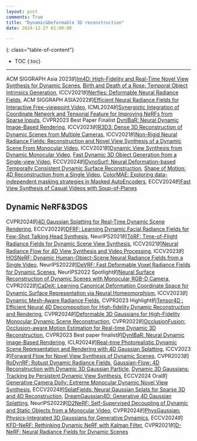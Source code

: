 ```yaml
---
layout: post
comments: True
title: "Dynamic&Deformable 3D reconstruction"
date: 2024-12-27 01:09:00

---
```


<!--more-->

{: class="table-of-content"}
* TOC
{:toc}

---

ACM SIGGRAPH Asia 2023的[Im4D: High-Fidelity and Real-Time Novel View Synthesis for Dynamic Scenes](https://zju3dv.github.io/im4d/), [Birth and Death
of a Rose: Temporal Object Intrinsics Generation](https://chen-geng.com/rose4d), ICCV2021的[Nerfies: Deformable Neural Radiance Fields](https://nerfies.github.io/), ACM SIGGRAPH ASIA2022的[Efficient Neural Radiance Fields for Interactive Free-viewpoint Video](https://zju3dv.github.io/enerf/), ICML2024的[Synergistic Integration of Coordinate Network and Tensorial Feature for Improving NeRFs from Sparse Inputs](https://mingyukim87.github.io/SynergyNeRF/), CVPR2023 Best Paper Finalist [DynIBaR: Neural Dynamic Image-Based Rendering](https://dynibar.github.io/), ICCV2023的[R3D3: Dense 3D Reconstruction of Dynamic Scenes from Multiple Cameras](https://www.vis.xyz/pub/r3d3/), ICCV2021的[Non-Rigid Neural Radiance Fields: Reconstruction and Novel View Synthesis of a Dynamic Scene From Monocular Video](https://vcai.mpi-inf.mpg.de/projects/nonrigid_nerf/), ICCV2021的[Dynamic View Synthesis from Dynamic Monocular Video](https://free-view-video.github.io/), [Fast Dynamic 3D Object Generation from a Single-view Video](https://fudan-zvg.github.io/Efficient4D/), ECCV2024的[DynoSurf: Neural Deformation-based Temporally Consistent Dynamic Surface Reconstruction](https://yaoyx689.github.io/DynoSurf.html), [Shape of Motion: 4D Reconstruction from a Single Video](https://shape-of-motion.github.io/), [ColorMAE: Exploring data-independent masking strategies in Masked AutoEncoders](https://carloshinojosa.me/project/colormae/), ECCV2024的[Fast View Synthesis of Casual Videos with Soup-of-Planes](https://casual-fvs.github.io/)

## Dynamic NeRF&3DGS

CVPR2024的[4D Gaussian Splatting for Real-Time Dynamic Scene Rendering](https://guanjunwu.github.io/4dgs/), ECCV2022的[DFRF: Learning Dynamic Facial Radiance Fields for Few-Shot Talking Head Synthesis](https://sstzal.github.io/DFRF/), NeurIPS2021的[TöRF: Time-of-Flight Radiance Fields for Dynamic Scene View Synthesis](https://imaging.cs.cmu.edu/torf/), ICCV2021的[Neural Radiance Flow for 4D View Synthesis and Video Processing](https://github.com/yilundu/nerflow), ICCV2023的[HOSNeRF: Dynamic Human-Object-Scene Neural Radiance Fields from a Single Video](https://showlab.github.io/HOSNeRF/), NeurIPS2022的[DeVRF: Fast Deformable Voxel Radiance Fields for Dynamic Scenes](https://jia-wei-liu.github.io/DeVRF/), NeurIPS2022 Spotlight的[Neural Surface Reconstruction of Dynamic Scenes with Monocular RGB-D Camera](https://ustc3dv.github.io/ndr/), CVPR2022的[CaDeX: Learning Canonical Deformation Coordinate Space for Dynamic Surface Representation via Neural Homeomorphism](https://www.cis.upenn.edu/~leijh/projects/cadex/), ICCV2023的[Dynamic Mesh-Aware Radiance Fields](https://mesh-aware-rf.github.io/), CVPR2023 Highlight的[Tensor4D : Efficient Neural 4D Decomposition for High-fidelity Dynamic Reconstruction and Rendering](https://liuyebin.com/tensor4d/tensor4d.html), CVPR2024的[Deformable 3D Gaussians for High-Fidelity Monocular Dynamic Scene Reconstruction](https://ingra14m.github.io/Deformable-Gaussians/), CVPR2022的[OcclusionFusion: Occlusion-aware Motion Estimation for Real-time Dynamic 3D Reconstruction](https://wenbin-lin.github.io/OcclusionFusion/), CVPR2023 Best paper finalist的[DynIBaR: Neural Dynamic Image-Based Rendering](https://dynibar.github.io/), ICLR2024的[Real-time Photorealistic Dynamic Scene Representation and Rendering with 4D Gaussian Splatting](https://fudan-zvg.github.io/4d-gaussian-splatting/), ICCV2023的[Forward Flow for Novel View Synthesis of Dynamic Scenes](https://npucvr.github.io/ForwardFlowDNeRF/), CVPR2023的[RoDynRF: Robust Dynamic Radiance Fields](https://robust-dynrf.github.io/), [Gaussian-Flow: 4D Reconstruction with Dynamic 3D Gaussian Particle](https://nju-3dv.github.io/projects/Gaussian-Flow/), [Dynamic 3D Gaussians: Tracking by Persistent Dynamic View Synthesis](https://dynamic3dgaussians.github.io/), ECCV2024 Oral的[Generative Camera Dolly: Extreme Monocular Dynamic Novel View Synthesis](https://gcd.cs.columbia.edu/), ECCV2024的[SplatFields: Neural Gaussian Splats for Sparse 3D and 4D Reconstruction](https://markomih.github.io/SplatFields/), [DreamGaussian4D: Generative 4D Gaussian Splatting](https://jiawei-ren.github.io/projects/dreamgaussian4d/), NeurIPS2022的[D2NeRF: Self-Supervised Decoupling of Dynamic and Static Objects from a Monocular Video](https://d2nerf.github.io/), CVPR2024的[PhysGaussian: Physics-Integrated 3D Gaussians for Generative Dynamics](https://xpandora.github.io/PhysGaussian/), ECCV2024的[KFD-NeRF: Rethinking Dynamic NeRF with Kalman Filter](https://github.com/Yifever20002/KFD-NeRF), CVPR2021的[D-NeRF: Neural Radiance Fields for Dynamic Scenes](https://www.albertpumarola.com/research/D-NeRF/index.html)
